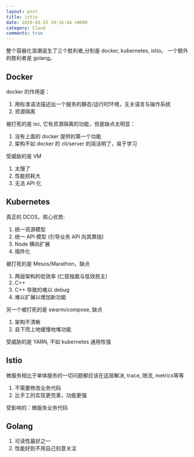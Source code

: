 ```yaml
---
layout: post
title: istio
date: 2019-03-25 19:16:44 +0800
category: Cloud
comments: true
---
```


整个容器化浪潮诞生了三个胜利者,分别是 docker, kubernetes, istio。
一个额外的胜利者是 golang。



## Docker

docker 的作用是：

1. 用标准语法描述出一个服务的静态/运行时环境，无关语言与操作系统
2. 资源隔离

被打死的是 lxc, 它有资源隔离的功能，但是缺点太明显：

1. 没有上面的 docker 提供的第一个功能
2. 架构不如 docker 的 cli/server 的简洁明了，易于学习

受威胁的是 VM

1. 太慢了
2. 性能损耗大
3. 无法 API 化


## Kubernetes

真正的 DCOS，核心优势:

1. 统一资源模型
2. 统一 API 模型 (引导业务 API 向其靠拢)
3. Node 横向扩展
4. 插件化

被打死的是 Mesos/Marathon，缺点

1. 两层架构的低效率 (仁慈独裁与低效民主)
2. C++
3. C++ 导致的难以 debug
4. 难以扩展以增加新功能

另一个被打死的是 swarm/compose, 缺点

1. 架构不清晰
2. 自下而上地缓慢地堆功能


受威胁的是 YARN, 不如 kubernetes 通用性强



## Istio

微服务相比于单体服务的一切问题都应该在这层解决, trace, 限流, metrics等等

1. 不需要修改业务代码
2. 比手工的实现更完善，功能更强

受影响的：微服务业务代码


## Golang

1. 可读性最好之一
2. 性能好到不用自己刻意关注






